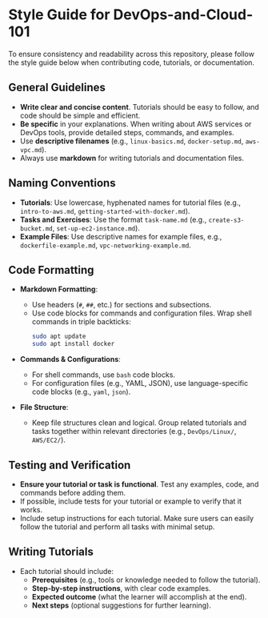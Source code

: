 # Style Guide for DevOps-and-Cloud-101

To ensure consistency and readability across this repository, please follow the style guide below when contributing code, tutorials, or documentation.

## General Guidelines

- **Write clear and concise content**. Tutorials should be easy to follow, and code should be simple and efficient.
- **Be specific** in your explanations. When writing about AWS services or DevOps tools, provide detailed steps, commands, and examples.
- Use **descriptive filenames** (e.g., `linux-basics.md`, `docker-setup.md`, `aws-vpc.md`).
- Always use **markdown** for writing tutorials and documentation files.

## Naming Conventions

- **Tutorials**: Use lowercase, hyphenated names for tutorial files (e.g., `intro-to-aws.md`, `getting-started-with-docker.md`).
- **Tasks and Exercises**: Use the format `task-name.md` (e.g., `create-s3-bucket.md`, `set-up-ec2-instance.md`).
- **Example Files**: Use descriptive names for example files, e.g., `dockerfile-example.md`, `vpc-networking-example.md`.

## Code Formatting

- **Markdown Formatting**:
  - Use headers (`#`, `##`, etc.) for sections and subsections.
  - Use code blocks for commands and configuration files. Wrap shell commands in triple backticks:
    ```bash
    sudo apt update
    sudo apt install docker
    ```

- **Commands & Configurations**:
  - For shell commands, use `bash` code blocks.
  - For configuration files (e.g., YAML, JSON), use language-specific code blocks (e.g., `yaml`, `json`).

- **File Structure**:
  - Keep file structures clean and logical. Group related tutorials and tasks together within relevant directories (e.g., `DevOps/Linux/`, `AWS/EC2/`).

## Testing and Verification

- **Ensure your tutorial or task is functional**. Test any examples, code, and commands before adding them.
- If possible, include tests for your tutorial or example to verify that it works.
- Include setup instructions for each tutorial. Make sure users can easily follow the tutorial and perform all tasks with minimal setup.

## Writing Tutorials

- Each tutorial should include:
  - **Prerequisites** (e.g., tools or knowledge needed to follow the tutorial).
  - **Step-by-step instructions**, with clear code examples.
  - **Expected outcome** (what the learner will accomplish at the end).
  - **Next steps** (optional suggestions for further learning).
